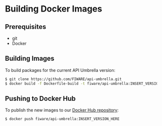# Building Docker Images

## Prerequisites

<span/>

-   git
-   Docker

## Building Images

To build packages for the current API Umbrella version:

```bash
$ git clone https://github.com/FIWARE/api-umbrella.git
$ docker build -f Dockerfile-build -t fiware/api-umbrella:INSERT_VERSION_HERE .
```

## Pushing to Docker Hub

To publish the new images to our [Docker Hub repository](https://hub.docker.com/r/fiware/api-umbrella/):

```bash
$ docker push fiware/api-umbrella:INSERT_VERSION_HERE
```
